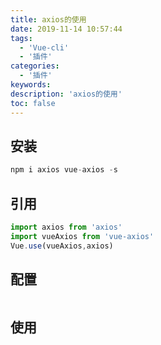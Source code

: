 ```yaml
---
title: axios的使用
date: 2019-11-14 10:57:44
tags:
  - 'Vue-cli'
  - '插件'
categories:
  - '插件'
keywords:
description: 'axios的使用'
toc: false
---
```


## 安装
``` js
npm i axios vue-axios -s
```

## 引用
``` js
import axios from 'axios'
import vueAxios from 'vue-axios'
Vue.use(vueAxios,axios)
```

## 配置
``` js
```

## 使用
``` js
```



